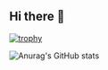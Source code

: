 ## Hi there 👋

[![trophy](https://github-profile-trophy.vercel.app/?username=lillian0x1a&theme=onedark)](https://github.com/ryoma/github-profile-trophy)

![Anurag's GitHub stats](https://github-readme-stats.vercel.app/api?username=lillian0x1a&hide=contribs,prs)

